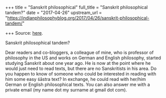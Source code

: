 +++
title = "Sanskrit philosophical"
full_title = "Sanskrit philosophical tandem?"
date = "2017-04-26"
upstream_url = "https://indianphilosophyblog.org/2017/04/26/sanskrit-philosophical-tandem/"

+++
Source: [here](https://indianphilosophyblog.org/2017/04/26/sanskrit-philosophical-tandem/).

Sanskrit philosophical tandem?

Dear readers and co-bloggers, a colleague of mine, who is professor of
philosophy in the US and works on German and English philosophy, started
studying Sanskrit about one year ago. He is now at the point where he
would just need to read texts, but there are no Sanskritists in his
area. Do you happen to know of someone who could be interested in
reading with him some easy śāstra text? In exchange, he could read with
her/him German or English philosophical texts. You can also answer me
with a private email (my name dot my surname at gmail dot com).
